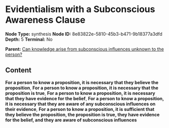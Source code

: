 # Evidentialism with a Subconscious Awareness Clause

**Node Type:** synthesis
**Node ID:** 8e83822e-5810-45b3-b471-9b18377a3dfd
**Depth:** 5
**Terminal:** No

**Parent:** [Can knowledge arise from subconscious influences unknown to the person?](can-knowledge-arise-from-subconscious-influences-unknown-to-the-person-antithesis-acb59052-aeec-4cc7-9755-44ae06ac73b2.md)

## Content

**For a person to know a proposition, it is necessary that they believe the proposition**, **For a person to know a proposition, it is necessary that the proposition is true**, **For a person to know a proposition, it is necessary that they have evidence for the belief**, **For a person to know a proposition, it is necessary that they are aware of any subconscious influences on their evidence**, **For a person to know a proposition, it is sufficient that they believe the proposition, the proposition is true, they have evidence for the belief, and they are aware of subconscious influences**
